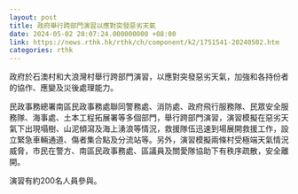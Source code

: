 ```yaml
---
layout: post
title: 政府舉行跨部門演習以應對突發惡劣天氣
date: 2024-05-02 20:07:24.000000000 +08:00
link: https://news.rthk.hk/rthk/ch/component/k2/1751541-20240502.htm
categories: rthk
---
```


政府於石澳村和大浪灣村舉行跨部門演習，以應對突發惡劣天氣，加強和各持份者的協作、應變及災後處理能力。

民政事務總署南區民政事務處聯同警務處、消防處、政府飛行服務隊、民眾安全服務隊、海事處、土本工程拓展署等多個部門，舉行跨部門演習，演習模擬在惡劣天氣下出現塌樹、山泥傾瀉及海上湧浪等情況，救援隊伍迅速到場展開救援工作，設立緊急車輛通道、傷者集合點及分流站等。另外，演習模擬兩條村受極端天氣情況威脅，市民在警方、南區民政事務處、區議員及關愛隊協助下有秩序疏散，安全離開。

演習有約200名人員參與。
